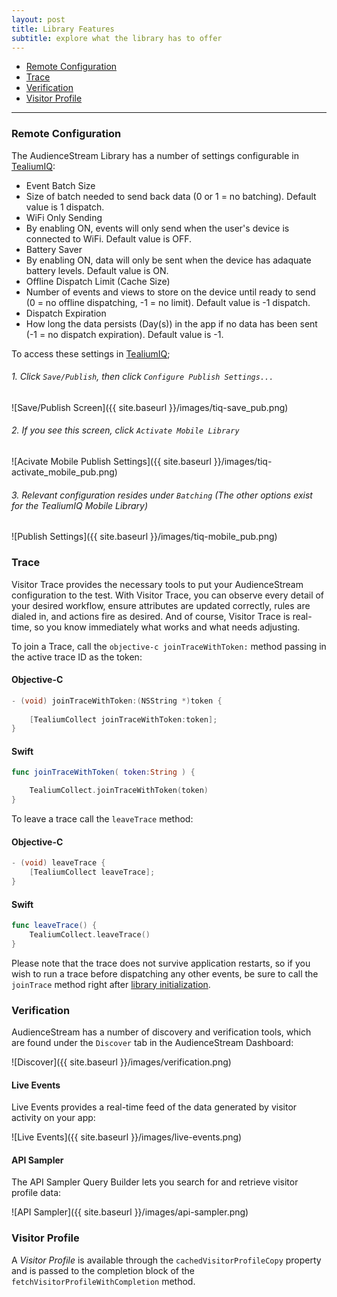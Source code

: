 ```yaml
---
layout: post
title: Library Features
subtitle: explore what the library has to offer
---
```


* [Remote Configuration](features.html#remote-config)
* [Trace](features.html#trace)
* [Verification](features.html#verification)
* [Visitor Profile](features.html#profile)

<hr/>

<!--more-->

### <a id="remote-config"></a>Remote Configuration

The AudienceStream Library has a number of settings configurable in [TealiumIQ](https://my.tealiumiq.com):

* Event Batch Size
 * Size of batch needed to send back data (0 or 1 = no batching). Default value is 1 dispatch.
* WiFi Only Sending
 * By enabling ON, events will only send when the user's device is connected to WiFi. Default value is OFF.
* Battery Saver
 * By enabling ON, data will only be sent when the device has adaquate battery levels. Default value is ON.
* Offline Dispatch Limit (Cache Size)
 * Number of events and views to store on the device until ready to send (0 = no offline dispatching, -1 = no limit). Default value is -1 dispatch.
* Dispatch Expiration
 * How long the data persists (Day(s)) in the app if no data has been sent (-1 = no dispatch expiration). Default value is -1.

To access these settings in [TealiumIQ](https://my.tealiumiq.com); 

###### 1. Click ```Save/Publish```, then click ```Configure Publish Settings...```

![Save/Publish Screen]({{ site.baseurl }}/images/tiq-save_pub.png)

######  2. If you see this screen, click ```Activate Mobile Library```

![Acivate Mobile Publish Settings]({{ site.baseurl }}/images/tiq-activate_mobile_pub.png)

###### 3. Relevant configuration resides under ```Batching``` (The other options exist for the TealiumIQ Mobile Library)

![Publish Settings]({{ site.baseurl }}/images/tiq-mobile_pub.png)

### <a id="trace"></a>Trace 

Visitor Trace provides the necessary tools to put your AudienceStream configuration to the test. With Visitor Trace, you can observe every detail of your desired workflow, ensure attributes are updated correctly, rules are dialed in, and actions fire as desired. And of course, Visitor Trace is real-time, so you know immediately what works and what needs adjusting.

To join a Trace, call the ```objective-c joinTraceWithToken:``` method passing in the active trace ID as the token:
  
#### Objective-C  
```objective-c
- (void) joinTraceWithToken:(NSString *)token {
    
    [TealiumCollect joinTraceWithToken:token];
}
```

#### Swift
```swift
func joinTraceWithToken( token:String ) {

    TealiumCollect.joinTraceWithToken(token)
}
```

To leave a trace call the ```leaveTrace``` method:

#### Objective-C  
```objective-c
- (void) leaveTrace {
    [TealiumCollect leaveTrace];
}
```

#### Swift
```swift
func leaveTrace() {
    TealiumCollect.leaveTrace()
}
```

Please note that the trace does not survive application restarts, so if you wish to run a trace before dispatching any other events, be sure to call the ```joinTrace``` method right after [library initialization](getting-started.html#enable).

### <a id="verification"></a>Verification

AudienceStream has a number of discovery and verification tools, which are found under the ```Discover``` tab in the AudienceStream Dashboard:

![Discover]({{ site.baseurl }}/images/verification.png)

#### Live Events

Live Events provides a real-time feed of the data generated by visitor activity on your app: 

![Live Events]({{ site.baseurl }}/images/live-events.png)

#### API Sampler

The API Sampler Query Builder lets you search for and retrieve visitor profile data:

![API Sampler]({{ site.baseurl }}/images/api-sampler.png)

### <a id="profile"></a>Visitor Profile

A *Visitor Profile* is available through the ```cachedVisitorProfileCopy``` property and is passed to the completion block of the ```fetchVisitorProfileWithCompletion``` method.  

